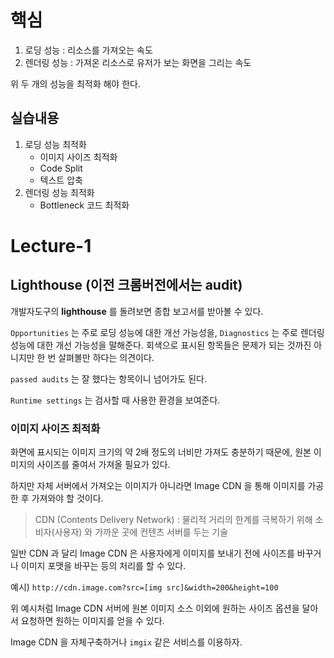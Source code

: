# 핵심
1. 로딩 성능 : 리소스를 가져오는 속도
2. 렌더링 성능 : 가져온 리소스로 유저가 보는 화면을 그리는 속도

위 두 개의 성능을 최적화 해야 한다.

## 실습내용

1. 로딩 성능 최적화
    - 이미지 사이즈 최적화
    - Code Split
    - 텍스트 압축
2. 렌더링 성능 최적화
    - Bottleneck 코드 최적화

# Lecture-1

## Lighthouse (이전 크롬버전에서는 audit)
개발자도구의 **lighthouse** 를 돌려보면 종합 보고서를 받아볼 수 있다.

`Opportunities` 는 주로 로딩 성능에 대한 개선 가능성을, `Diagnostics` 는 주로 렌더링 성능에 대한 개선 가능성을 말해준다. 회색으로 표시된 항목들은 문제가 되는 것까진 아니지만 한 번 살펴볼만 하다는 의견이다. 

`passed audits` 는 잘 했다는 항목이니 넘어가도 된다.

`Runtime settings` 는 검사할 때 사용한 환경을 보여준다.

### 이미지 사이즈 최적화

화면에 표시되는 이미지 크기의 약 2배 정도의 너비만 가져도 충분하기 때문에, 원본 이미지의 사이즈를 줄여서 가져올 필요가 있다.

하지만 자체 서버에서 가져오는 이미지가 아니라면 Image CDN 을 통해 이미지를 가공한 후 가져와야 할 것이다. 

> CDN (Contents Delivery Network) : 물리적 거리의 한계를 극복하기 위해 소비자(사용자) 와 가까운 곳에 컨텐츠 서버를 두는 기술

일반 CDN 과 달리 Image CDN 은 사용자에게 이미지를 보내기 전에 사이즈를 바꾸거나 이미지 포맷을 바꾸는 등의 처리를 할 수 있다. 

예시) `http://cdn.image.com?src=[img src]&width=200&height=100`

위 예시처럼 Image CDN 서버에 원본 이미지 소스 이외에 원하는 사이즈 옵션을 달아서 요청하면 원하는 이미지를 얻을 수 있다.

Image CDN 을 자체구축하거나 `imgix` 같은 서비스를 이용하자.


